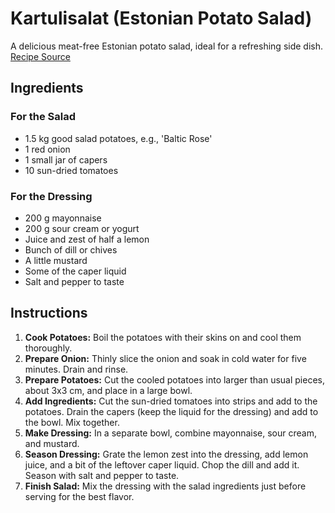 # Kartulisalat (Estonian Potato Salad)

A delicious meat-free Estonian potato salad, ideal for a refreshing side dish. [Recipe Source](https://maaleht.delfi.ee/artikkel/120178270/keeduvorsti-aeg-on-umber-maailma-parim-kartulisalat-ei-sisalda-grammigi-liha)

## Ingredients

### For the Salad

- 1.5 kg good salad potatoes, e.g., 'Baltic Rose'
- 1 red onion
- 1 small jar of capers
- 10 sun-dried tomatoes

### For the Dressing

- 200 g mayonnaise
- 200 g sour cream or yogurt
- Juice and zest of half a lemon
- Bunch of dill or chives
- A little mustard
- Some of the caper liquid
- Salt and pepper to taste

## Instructions

1. **Cook Potatoes:** Boil the potatoes with their skins on and cool them thoroughly.
2. **Prepare Onion:** Thinly slice the onion and soak in cold water for five minutes. Drain and rinse.
3. **Prepare Potatoes:** Cut the cooled potatoes into larger than usual pieces, about 3x3 cm, and place in a large bowl.
4. **Add Ingredients:** Cut the sun-dried tomatoes into strips and add to the potatoes. Drain the capers (keep the liquid for the dressing) and add to the bowl. Mix together.
5. **Make Dressing:** In a separate bowl, combine mayonnaise, sour cream, and mustard.
6. **Season Dressing:** Grate the lemon zest into the dressing, add lemon juice, and a bit of the leftover caper liquid. Chop the dill and add it. Season with salt and pepper to taste.
7. **Finish Salad:** Mix the dressing with the salad ingredients just before serving for the best flavor.
